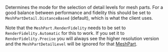 Determines the mode for the selection of detail levels for mesh parts. For a good balance between performance and fidelity this should be set to `MeshPartDetail.DistanceBased` (default), which is what the client uses.

Note that the `MeshPart.RenderFidelity` needs to be set to `RenderFidelity.Automatic` for this to work. If you set it to `RenderFidelity.Precise` you will always see the higher resolution version and the `MeshPartDetailLevel` will be ignored for that [MeshPart](https://developer.roblox.com/en-us/api-reference/class/MeshPart).